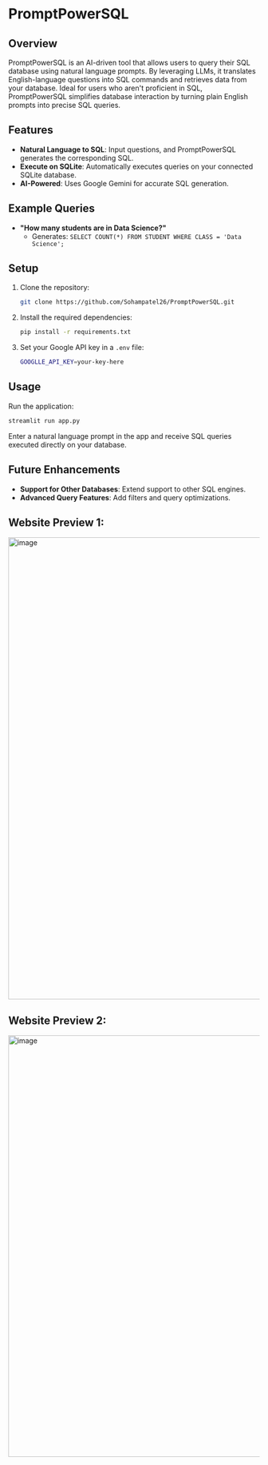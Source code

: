 
# **PromptPowerSQL**

## **Overview**
PromptPowerSQL is an AI-driven tool that allows users to query their SQL database using natural language prompts. By leveraging LLMs, it translates English-language questions into SQL commands and retrieves data from your database. Ideal for users who aren't proficient in SQL, PromptPowerSQL simplifies database interaction by turning plain English prompts into precise SQL queries.

## **Features**
- **Natural Language to SQL**: Input questions, and PromptPowerSQL generates the corresponding SQL.
- **Execute on SQLite**: Automatically executes queries on your connected SQLite database.
- **AI-Powered**: Uses Google Gemini for accurate SQL generation.

## **Example Queries**
- **"How many students are in Data Science?"**
  - Generates: `SELECT COUNT(*) FROM STUDENT WHERE CLASS = 'Data Science';`

## **Setup**
1. Clone the repository:
   ```bash
   git clone https://github.com/Sohampatel26/PromptPowerSQL.git
   ```
2. Install the required dependencies:
   ```bash
   pip install -r requirements.txt
   ```
3. Set your Google API key in a `.env` file:
   ```bash
   GOOGLLE_API_KEY=your-key-here
   ```

## **Usage**
Run the application:
```bash
streamlit run app.py
```

Enter a natural language prompt in the app and receive SQL queries executed directly on your database.

## **Future Enhancements**
- **Support for Other Databases**: Extend support to other SQL engines.
- **Advanced Query Features**: Add filters and query optimizations.


## **Website Preview 1:**


<img width="925" alt="image" src="https://github.com/user-attachments/assets/d4ab27ff-e404-46db-b0f4-7f701c4067d6">

## **Website Preview 2:**


<img width="844" alt="image" src="https://github.com/user-attachments/assets/61f77dd7-5fdf-45e1-aec1-d2d126d7a662">

